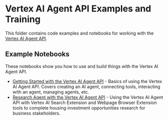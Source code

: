 # Vertex AI Agent API Examples and Training

This folder contains code examples and notebooks for working with the [Vertex AI Agent API](https://console.cloud.google.com/vertex-ai/generative-ai/docs/agent-api/overview). 

## Example Notebooks

These notebooks show you how to use and build things with the Vertex AI Agent API.

* [Getting Started with the Vertex AI Agent API](notebooks/getting_started_vertex_agent_api.ipynb) - Basics of using the Vertex AI Agent API. Covers creating an AI agent, connecting tools, interacting with an agent, managing agents, etc.
* [Research Agent with the Vertex AI Agent API](notebooks/real_estate_research_vertexai_agent.ipynb) - Using the Vertex AI Agent API with Vertex AI Search Extension and Webpage Browser Extension tools to complete housing investment opportunities research for business stakeholders.
